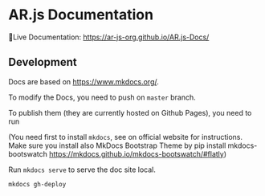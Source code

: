 # AR.js Documentation

🚀Live Documentation: https://ar-js-org.github.io/AR.js-Docs/

## Development

Docs are based on https://www.mkdocs.org/.

To modify the Docs, you need to push on `master` branch.

To publish them (they are currently hosted on Github Pages), you need to run

(You need first to install `mkdocs`, see on official website for instructions. 
Make sure you install also MkDocs Bootstrap Theme by pip install mkdocs-bootswatch https://mkdocs.github.io/mkdocs-bootswatch/#flatly)

Run ```mkdocs serve``` to serve the doc site local.

```bash
mkdocs gh-deploy
```
